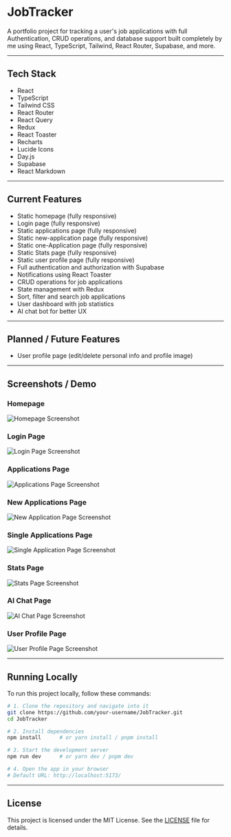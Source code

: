 # JobTracker

A portfolio project for tracking a user's job applications with full Authentication, CRUD operations, and database support built completely by me using React, TypeScript, Tailwind, React Router, Supabase, and more.

---

## Tech Stack

- React
- TypeScript
- Tailwind CSS
- React Router
- React Query
- Redux
- React Toaster
- Recharts
- Lucide Icons
- Day.js
- Supabase
- React Markdown

---

## Current Features

- Static homepage (fully responsive)
- Login page (fully responsive)
- Static applications page (fully responsive)
- Static new-application page (fully responsive)
- Static one-Application page (fully responsive)
- Static Stats page (fully responsive)
- Static user profile page (fully responsive)
- Full authentication and authorization with Supabase
- Notifications using React Toaster
- CRUD operations for job applications
- State management with Redux
- Sort, filter and search job applications
- User dashboard with job statistics
- AI chat bot for better UX

---

## Planned / Future Features

- User profile page (edit/delete personal info and profile image)

---

## Screenshots / Demo

### Homepage

![Homepage Screenshot](public/assets/homepage.png)

### Login Page

![Login Page Screenshot](public/assets/login.png)

### Applications Page

![Applications Page Screenshot](public/assets/applications.png)

### New Applications Page

![New Application Page Screenshot](public/assets/AddNewApplication.png)

### Single Applications Page

![Single Application Page Screenshot](public/assets/SingleApplicationPage.png)

### Stats Page

![Stats Page Screenshot](public/assets/StatsPage.png)

### AI Chat Page

![AI Chat Page Screenshot](public/assets/AIChatPage.png)

### User Profile Page

![User Profile Page Screenshot](public/assets/UserProfilePage.png)

---

## Running Locally

To run this project locally, follow these commands:

```bash
# 1. Clone the repository and navigate into it
git clone https://github.com/your-username/JobTracker.git
cd JobTracker

# 2. Install dependencies
npm install      # or yarn install / pnpm install

# 3. Start the development server
npm run dev      # or yarn dev / pnpm dev

# 4. Open the app in your browser
# Default URL: http://localhost:5173/
```

---

## License

This project is licensed under the MIT License. See the [LICENSE](LICENSE) file for details.
